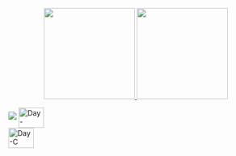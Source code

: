 


<p align="center">
  <a href="https://github.com/DayXL">
  <img height="180cm" src="https://github-readme-stats.vercel.app/api?username=DayXL&show_icons=true&theme=radical&include_all_commits=true&count_private=true"/>
  <img height="180cm" src="https://github-readme-stats.vercel.app/api/top-langs/?username=DayXL&layout=compact&langs_count=7&theme=radical"/>
</p>



[![](https://visitcount.itsvg.in/api?id=DayXL&label=Profile%20Views&color=6&icon=9&pretty=false)](https://visitcount.itsvg.in)
<img align="center" alt="Day-Python" height="40" width="50" src="https://cdn.jsdelivr.net/gh/devicons/devicon/icons/python/python-original-wordmark.svg">       
<img align="center" alt="Day-C" height="40" width="50" src="https://cdn.jsdelivr.net/gh/devicons/devicon/icons/c/c-original.svg">

